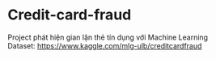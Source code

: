 # Credit-card-fraud
Project phát hiện gian lận thẻ tín dụng với Machine Learning
<br/>
Dataset: https://www.kaggle.com/mlg-ulb/creditcardfraud
